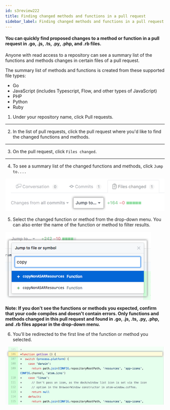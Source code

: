 ```yaml
---
id: s3review222
title: Finding changed methods and functions in a pull request
sidebar_label: Finding changed methods and functions in a pull request
---
```




#### You can quickly find proposed changes to a method or function in a pull request in .go, .js, .ts, .py, .php, and .rb files.





Anyone with read access to a repository can see a summary
list of the functions and methods changes in certain files of a pull request.

The summary list of methods and functions is created from these supported file types:


- Go
- JavaScript (includes Typescript, Flow, and other types of JavaScript)
- PHP
- Python
- Ruby

1. Under your repository name, click  Pull requests.

---

2. In the list of pull requests, click the pull request where you'd like to find the changed functions and methods.

---

3. On the pull request, click  `Files changed`.

---

4. To see a summary list of the changed functions and methods, click `Jump to....`




![xxx](https://raw.githubusercontent.com/ChickenKyiv/awesome-git-article/master/img/PR/review/jump-to-menu.png)

5. Select the changed function or method from the drop-down menu.
You can also enter the name of the function or method to filter results.




![xxx](https://raw.githubusercontent.com/ChickenKyiv/awesome-git-article/master/img/PR/review/filter-function-and-methods.png)


**Note: If you don't see the functions or methods you expected, confirm that your code compiles and doesn't contain errors. Only functions and methods changed in this pull request and found in .go, .js, .ts, .py, .php, and .rb files appear in the drop-down menu.**

6. You'll be redirected to the first line of the function or method you selected.




![xxx](https://raw.githubusercontent.com/ChickenKyiv/awesome-git-article/master/img/PR/review/view-selected-function-or-method.png)
